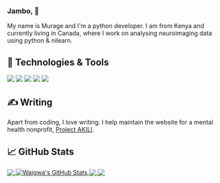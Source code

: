 ### Jambo, 👋



My name is Murage and I'm a python developer. I am from Kenya and currently living in Canada, where I work on analysing neuroimaging data using python & nilearn. 


## 🔧 Technologies & Tools

![](https://img.shields.io/badge/Code-Python-informational?style=flat&logo=python&logoColor=white&color=2bbc8a)
![](https://img.shields.io/badge/Code-Make-informational?style=flat&logo=cmake&logoColor=white&color=2bbc8a)
![](https://img.shields.io/badge/Shell-Bash-informational?style=flat&logo=gnu-bash&logoColor=white&color=2bbc8a)
![](https://img.shields.io/badge/Tools-PostgreSQL-informational?style=flat&logo=postgresql&logoColor=white&color=2bbc8a)
![](https://img.shields.io/badge/Tools-Docker-informational?style=flat&logo=docker&logoColor=white&color=2bbc8a)


## &#x270d; Writing

Apart from coding, I love writing. I help maintain the website for a mental health nonprofit, [Project AKILI](https://projectakili.com/).

## &#x1f4c8; GitHub Stats

<a href="https://github.com/waigwamacha/waigwamacha">
  <img align="center" src="https://github-readme-stats.vercel.app/api/top-langs/?username=waigwamacha&hide=java,html,tex&title_color=ffffff&text_color=c9cacc&icon_color=2bbc8a&bg_color=1d1f21&langs_count=3" />
</a>
<a href="https://github.com/waigwamacha/waigwamacha">
  <img align="center" src="https://github-readme-stats.vercel.app/api?username=waigwamacha&show_icons=true&line_height=27&count_private=true&title_color=ffffff&text_color=c9cacc&icon_color=2bbc8a&bg_color=1d1f21" alt="Waigwa's GitHub Stats" />
</a>

<a href="https://github.com/MartinHeinz/nilearn">
  <img align="center" src="https://github-readme-stats.vercel.app/api/pin/?username=waigwamacha&repo=nilearn&title_color=ffffff&text_color=c9cacc&icon_color=2bbc8a&bg_color=1d1f21" />
</a>

<a href="https://github.com/waigwamacha/nyotaacademy">
  <img align="center" src="https://github-readme-stats.vercel.app/api/pin/?username=waigwamacha&repo=nyotaacademy&title_color=ffffff&text_color=c9cacc&icon_color=2bbc8a&bg_color=1d1f21" />
</a>    

<!--
**waigwamacha/waigwamacha** is a ✨ _special_ ✨ repository because its `README.md` (this file) appears on your GitHub profile.

Here are some ideas to get you started:

- 🔭 I’m currently working on ...
- 🌱 I’m currently learning ...
- 👯 I’m looking to collaborate on ...
- 🤔 I’m looking for help with ...
- 💬 Ask me about ...
- 📫 How to reach me: ...
- 😄 Pronouns: ...
- ⚡ Fun fact: ...
-->
